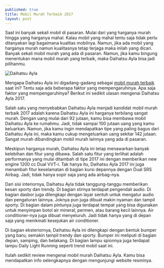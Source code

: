 ```yaml
---
published: true
title: Mobil Murah Terbaik 2017
layout: post
---
```


Saat ini banyak sekali mobil di pasaran. Mulai dari yang harganya murah hingga yang harganya mahal. Kalau mobil yang mahal tentu saja tidak perlu ditanyakan lagi bagaimana kualitas mobilnya. Namun, jika ada mobil yang harganya murah namun kualitasnya tetap terjaga maka inilah yang dicari. Banyak sekali mobil murah yang ada di pasaran. Namun, jika kamu bingung menentukan mana mobil murah yang terbaik, maka Daihatsu Ayla bisa jadi pilihanmu.

![Daihatsu Ayla](https://images.carbay.co.id/daihatsu/1731_ayla-2017/color/500x208/t/daihatsu_ayla-2017_orange_metallic.jpg)

Mengapa Daihatsu Ayla ini digadang-gadang sebagai [mobil murah terbaik](http://daihatsu.co.id/product/ayla) saat ini? Tentu saja ada beberapa faktor yang mempengaruhinya. Apa saja faktor yang mempengaruhinya? Berikut ini sedikit ulasan mengenai Daihatsu Ayla 2017.

Salah satu yang menyebabkan Daihatsu Ayla menjadi kandidat mobil murah terbaik 2017 adalah karena Daihatsu Ayla ini harganya terbilang sangat murah. Dengan uang mulai dari 92 jutaan, kamu bisa membawa mobil Daihatsu Ayla ke rumahmu. Jadi, tidak sampai 100 jutaan uang yang kamu keluarkan. Namun, jika kamu ingin mendapatkan tipe yang paling bagus dari Daihatsu Ayla ini, maka kamu cukup mengeluarkan uang sekitar 142 jutaan. Sangat murah dibandingkan mobil murah lainnya yang ada di pasaran.

Meskipun harganya murah, Daihatsu Ayla ini tetap menawarkan banyak kelebihan dan fitur yang dibawa. Salah satu fitur yang terlihat adalah performanya yang mulai ditambah di tipe 2017 ini dengan memberikan new engine 1200 cc Dual VVT-i. Tak hanya itu, Daihatsu Ayla 2017 ini juga menambah fitur keselamatan di bagian kursi depannya dengan Dual SRS Airbag. Jadi, tidak hanya sopir saja yang ada airbag-nya.

Dari sisi interiornya, Daihatsu Ayla tidak tanggung-tanggu memberikan kesan sporty dan trendy. Di bagian stirnya terdapat pengendali audio. Di bagian dasbor juga dilengkapi dengan layar sentuh untuk mengatur audio dan pengaturan lainnya. Joknya pun juga dibuat makin nyaman dan tampil sporty. Di bagian dalam pintunya juga terdapat tempat yang bisa digunakan untuk menyimpan botol air mineral, permen, atau barang kecil lainnya. Air conditioner-nya juga dibuat menyeluruh. Jadi tidak hanya yang di depan saja yang menikmati kesejukan air conditioner.

Di bagian eksteriornya, Daihatsu Ayla ini dilengkapi dengan bentuk bumper yang baru; semakin tampil trendy dan sporty. Bumper ini meliputi di bagian depan, samping, dan belakang. Di bagian lampu spionnya juga terdapat lampu Daily Light Running seperti trend mobil saat ini.

Itulah sedikit review mengenai mobil murah Daihatsu Ayla. Kamu bisa mendapatkan info selengkapnya dengan mengunjungi website resminya.
